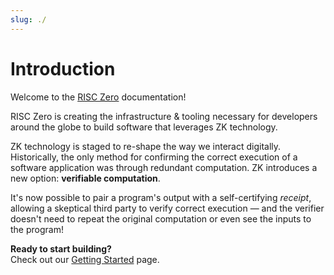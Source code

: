 ```yaml
---
slug: ./
---
```


# Introduction

Welcome to the [RISC Zero](https://www.risczero.com/) documentation!

RISC Zero is creating the infrastructure & tooling necessary for
developers around the globe to build software that leverages ZK technology.

ZK technology is staged to re-shape the way we interact digitally. Historically,
the only method for confirming the correct execution of a software application
was through redundant computation. ZK introduces a new option: **verifiable
computation**.

It's now possible to pair a program's output with a self-certifying _receipt_,
allowing a skeptical third party to verify correct execution — and the verifier
doesn't need to repeat the original computation or even see the inputs to the
program!

**Ready to start building?** <br/>
Check out our [Getting Started][docs-getting-started] page.

[docs-getting-started]: ./getting-started.md
[external-risc-zero]: https://risczero.com
